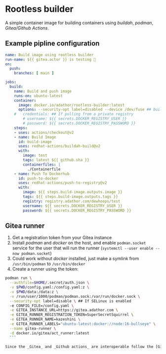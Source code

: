 # Rootless builder

A simple container image for building containers using _buildah_, _podman_, _Gitea/Github Actions_.

## Example pipline configuration

```yaml
name: Build image using rootless builder
run-name: ${{ gitea.actor }} is testing 🚀
on:
  push:
    branches: [ main ]

jobs:
  build:
    name: Build and push image
    runs-on: ubuntu-latest
    container:
      image: docker.io/adathor/rootless-builder:latest
      options: --security-opt label=disabled --device /dev/fuse ## buildah needs fuse to work
    #   credentials: ## If pulling from a private registry
        # username: ${{ secrets.DOCKER_REGISTRY_USER }}
        # password: ${{ secrets.DOCKER_REGISTRY_PASSWORD }}
    steps:
    - uses: actions/checkout@v2
    - name: Build Image
      id: build-image
      uses: redhat-actions/buildah-build@v2
      with:
        image: test
        tags: latest ${{ github.sha }}
        containerfiles: |
          ./Containerfile
    - name: Push To Dockerhub
      id: push-to-docker
      uses: redhat-actions/push-to-registry@v2
      with:
        image: ${{ steps.build-image.outputs.image }}
        tags: ${{ steps.build-image.outputs.tags }}
        registry: registry.adathor.com/dewhoops/test
        username: ${{ secrets.DOCKER_REGISTRY_USER }}
        password: ${{ secrets.DOCKER_REGISTRY_PASSWORD }}
```

## Gitea runner

1. Get a registration token from your Gitea instance
1. Install _podman_ and _docker_ on the host, and enable `podman.socket` service for the user that will run the runner (`systemctl --user enable --now podman.socket`)
  1. Could work without _docker_ installed, just make a symlink from `/usr/bin/podman` to `/usr/bin/docker`
1. Create a runner using the token:
  ```bash
  podman run \
    --authfile=$HOME/.secret/auth.json \
    -v $PWD/config.yaml:/config.yaml:z \
    -v $PWD/data:/data:z \
    -v /run/user/1000/podman/podman.sock:/var/run/docker.sock \
    --security-opt label=disable \ ## If SELinux is enabled
    -e CONFIG_FILE=/config.yaml \
    -e GITEA_INSTANCE_URL=https://gitea.adathor.com \
    -e GITEA_RUNNER_REGISTRATION_TOKEN=SuperSecretSquirrel \
    -e GITEA_RUNNER_NAME=kazeshini \
    -e GITEA_RUNNER_LABELS="ubuntu-latest:docker://node:16-bullseye" \
    --name gitea-runner \
    -d docker.io/gitea/act_runner:latest
    ```

Since the _Gitea_ and _Github actions_ are interoperable follow the [Github instructions](https://docs.github.com/en/actions/hosting-your-own-runners/managing-self-hosted-runners/adding-self-hosted-runners) for the runner deployment.
